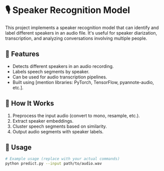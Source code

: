 # 🎙 Speaker Recognition Model

This project implements a speaker recognition model that can identify and label different speakers in an audio file. It's useful for speaker diarization, transcription, and analyzing conversations involving multiple people.

## 📌 Features

- Detects different speakers in an audio recording.
- Labels speech segments by speaker.
- Can be used for audio transcription pipelines.
- Built using [mention libraries: PyTorch, TensorFlow, pyannote-audio, etc.].

## 🧠 How It Works

1. Preprocess the input audio (convert to mono, resample, etc.).
2. Extract speaker embeddings.
3. Cluster speech segments based on similarity.
4. Output audio segments with speaker labels.

## 🚀 Usage

```bash
# Example usage (replace with your actual commands)
python predict.py --input path/to/audio.wav
